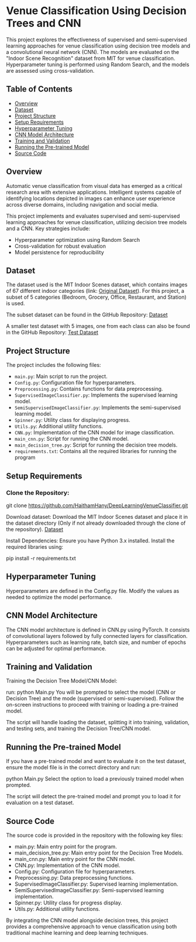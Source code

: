 # Venue Classification Using Decision Trees and CNN

This project explores the effectiveness of supervised and semi-supervised learning approaches for venue classification using decision tree models and a convolutional neural network (CNN). The models are evaluated on the "Indoor Scene Recognition" dataset from MIT for venue classification. Hyperparameter tuning is performed using Random Search, and the models are assessed using cross-validation.

## Table of Contents
- [Overview](#overview)
- [Dataset](#dataset)
- [Project Structure](#project-structure)
- [Setup Requirements](#setup-requirements)
- [Hyperparameter Tuning](#hyperparameter-tuning)
- [CNN Model Architecture](#cnn-model-architecture)
- [Training and Validation](#training-and-validation)
- [Running the Pre-trained Model](#running-the-pre-trained-model)
- [Source Code](#source-code)

## Overview
Automatic venue classification from visual data has emerged as a critical research area with extensive applications. Intelligent systems capable of identifying locations depicted in images can enhance user experience across diverse domains, including navigation and social media.

This project implements and evaluates supervised and semi-supervised learning approaches for venue classification, utilizing decision tree models and a CNN. Key strategies include:
- Hyperparameter optimization using Random Search
- Cross-validation for robust evaluation
- Model persistence for reproducibility

## Dataset
The dataset used is the MIT Indoor Scenes dataset, which contains images of 67 different indoor categories (link: [Original Dataset](https://web.mit.edu/torralba/www/indoor.html)). For this project, a subset of 5 categories (Bedroom, Grocery, Office, Restaurant, and Station) is used.

The subset dataset can be found in the GitHub Repository: [Dataset](dataset/)

A smaller test dataset with 5 images, one from each class can also be found in the GitHub Repository: [Test Dataset](dataset/Test)

## Project Structure
The project includes the following files:
- `main.py`: Main script to run the project.
- `Config.py`: Configuration file for hyperparameters.
- `Preprocessing.py`: Contains functions for data preprocessing.
- `SupervisedImageClassifier.py`: Implements the supervised learning model.
- `SemiSupervisedImageClassifier.py`: Implements the semi-supervised learning model.
- `Spinner.py`: Utility class for displaying progress.
- `Utils.py`: Additional utility functions.
- `CNN.py`: Implementation of the CNN model for image classification.
- `main_cnn.py`: Script for running the CNN model.
- `main_decision_tree.py`: Script for running the decision tree models.
- `requirements.txt`: Contains all the required libraries for running the program

## Setup Requirements

### Clone the Repository:

git clone https://github.com/HaithamHany/DeepLearningVenueClassifier.git

Download dataset:
Download the MIT Indoor Scenes dataset and place it in the dataset directory (Only if not already downloaded through the clone of the repository). [Dataset](dataset/)

Install Dependencies:
Ensure you have Python 3.x installed. Install the required libraries using:

pip install -r requirements.txt

## Hyperparameter Tuning
Hyperparameters are defined in the Config.py file. Modify the values as needed to optimize the model performance.

## CNN Model Architecture
The CNN model architecture is defined in CNN.py using PyTorch. It consists of convolutional layers followed by fully connected layers for classification. Hyperparameters such as learning rate, batch size, and number of epochs can be adjusted for optimal performance.

## Training and Validation
Training the Decision Tree Model/CNN Model:

run: python Main.py
You will be prompted to select the model (CNN or Decision Tree) and the mode (supervised or semi-supervised). Follow the on-screen instructions to proceed with training or loading a pre-trained model.

The script will handle loading the dataset, splitting it into training, validation, and testing sets, and training the Decision Tree/CNN model.

## Running the Pre-trained Model
If you have a pre-trained model and want to evaluate it on the test dataset, ensure the model file is in the correct directory and run:

python Main.py
Select the option to load a previously trained model when prompted.

The script will detect the pre-trained model and prompt you to load it for evaluation on a test dataset.

## Source Code
The source code is provided in the repository with the following key files:

- main.py: Main entry point for the program.
- main_decision_tree.py: Main entry point for the Decision Tree Models.
- main_cnn.py: Main entry point for the CNN model.
- CNN.py: Implementation of the CNN model.
- Config.py: Configuration file for hyperparameters.
- Preprocessing.py: Data preprocessing functions.
- SupervisedImageClassifier.py: Supervised learning implementation.
- SemiSupervisedImageClassifier.py: Semi-supervised learning implementation.
- Spinner.py: Utility class for progress display.
- Utils.py: Additional utility functions.



By integrating the CNN model alongside decision trees, this project provides a comprehensive approach to venue classification using both traditional machine learning and deep learning techniques.

